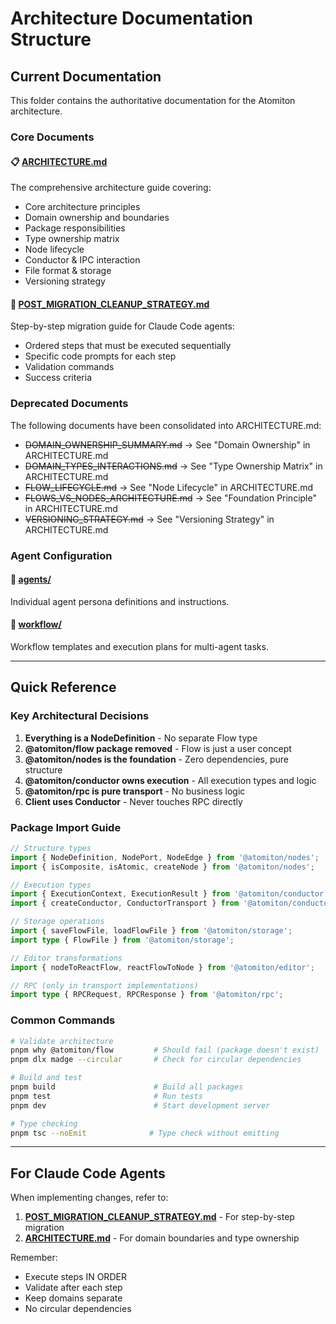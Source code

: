 # Architecture Documentation Structure

## Current Documentation

This folder contains the authoritative documentation for the Atomiton architecture.

### Core Documents

#### 📋 [ARCHITECTURE.md](./ARCHITECTURE.md)
The comprehensive architecture guide covering:
- Core architecture principles
- Domain ownership and boundaries
- Package responsibilities
- Type ownership matrix
- Node lifecycle
- Conductor & IPC interaction
- File format & storage
- Versioning strategy

#### 🚀 [POST_MIGRATION_CLEANUP_STRATEGY.md](./POST_MIGRATION_CLEANUP_STRATEGY.md)
Step-by-step migration guide for Claude Code agents:
- Ordered steps that must be executed sequentially
- Specific code prompts for each step
- Validation commands
- Success criteria

### Deprecated Documents

The following documents have been consolidated into ARCHITECTURE.md:
- ~~DOMAIN_OWNERSHIP_SUMMARY.md~~ → See "Domain Ownership" in ARCHITECTURE.md
- ~~DOMAIN_TYPES_INTERACTIONS.md~~ → See "Type Ownership Matrix" in ARCHITECTURE.md
- ~~FLOW_LIFECYCLE.md~~ → See "Node Lifecycle" in ARCHITECTURE.md
- ~~FLOWS_VS_NODES_ARCHITECTURE.md~~ → See "Foundation Principle" in ARCHITECTURE.md
- ~~VERSIONING_STRATEGY.md~~ → See "Versioning Strategy" in ARCHITECTURE.md

### Agent Configuration

#### 📁 [agents/](./agents/)
Individual agent persona definitions and instructions.

#### 📁 [workflow/](./workflow/)
Workflow templates and execution plans for multi-agent tasks.

---

## Quick Reference

### Key Architectural Decisions

1. **Everything is a NodeDefinition** - No separate Flow type
2. **@atomiton/flow package removed** - Flow is just a user concept
3. **@atomiton/nodes is the foundation** - Zero dependencies, pure structure
4. **@atomiton/conductor owns execution** - All execution types and logic
5. **@atomiton/rpc is pure transport** - No business logic
6. **Client uses Conductor** - Never touches RPC directly

### Package Import Guide

```typescript
// Structure types
import { NodeDefinition, NodePort, NodeEdge } from '@atomiton/nodes';
import { isComposite, isAtomic, createNode } from '@atomiton/nodes';

// Execution types
import { ExecutionContext, ExecutionResult } from '@atomiton/conductor';
import { createConductor, ConductorTransport } from '@atomiton/conductor';

// Storage operations
import { saveFlowFile, loadFlowFile } from '@atomiton/storage';
import type { FlowFile } from '@atomiton/storage';

// Editor transformations
import { nodeToReactFlow, reactFlowToNode } from '@atomiton/editor';

// RPC (only in transport implementations)
import type { RPCRequest, RPCResponse } from '@atomiton/rpc';
```

### Common Commands

```bash
# Validate architecture
pnpm why @atomiton/flow         # Should fail (package doesn't exist)
pnpm dlx madge --circular       # Check for circular dependencies

# Build and test
pnpm build                      # Build all packages
pnpm test                       # Run tests
pnpm dev                        # Start development server

# Type checking
pnpm tsc --noEmit              # Type check without emitting
```

---

## For Claude Code Agents

When implementing changes, refer to:

1. **[POST_MIGRATION_CLEANUP_STRATEGY.md](./POST_MIGRATION_CLEANUP_STRATEGY.md)** - For step-by-step migration
2. **[ARCHITECTURE.md](./ARCHITECTURE.md)** - For domain boundaries and type ownership

Remember:
- Execute steps IN ORDER
- Validate after each step
- Keep domains separate
- No circular dependencies

